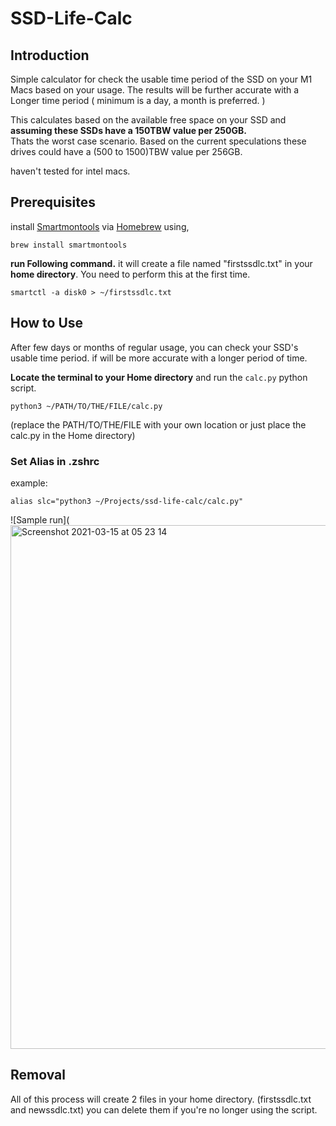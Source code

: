 # SSD-Life-Calc

## Introduction

Simple calculator for check the usable time period of the SSD on your M1 Macs based on your usage.
The results will be further accurate with a Longer time period ( minimum is a day, a month is preferred. )

This calculates based on the available free space on your SSD and **assuming these SSDs have a 150TBW value per 250GB.**  
Thats the worst case scenario. Based on the current speculations these drives could have a (500 to 1500)TBW value per 256GB.

haven't tested for intel macs.

## Prerequisites

install [Smartmontools](https://www.smartmontools.org/) via [Homebrew](https://brew.sh/) using,

``` shell
brew install smartmontools
```

**run Following command.** it will create a file named "firstssdlc.txt" in your **home directory**. You need to perform this at the first time.

``` shell
smartctl -a disk0 > ~/firstssdlc.txt
```
 


## How to Use

After few days or months of regular usage, you can check your SSD's usable time period. if will be more accurate with a longer period of time.


**Locate the terminal to your Home directory** and run the `calc.py` python script. 
```shell
python3 ~/PATH/TO/THE/FILE/calc.py
```
(replace the PATH/TO/THE/FILE with your own location or just place the calc.py in the Home directory)

### Set Alias in .zshrc
example:
``` shell
alias slc="python3 ~/Projects/ssd-life-calc/calc.py"
```
![Sample run](<img width="838" alt="Screenshot 2021-03-15 at 05 23 14" src="https://user-images.githubusercontent.com/70215958/111089045-13bd8f00-8550-11eb-9fec-36441f045749.png">


## Removal
All of this process will create 2 files in your home directory. (firstssdlc.txt and newssdlc.txt) you can delete them if you're no longer using the script. 
